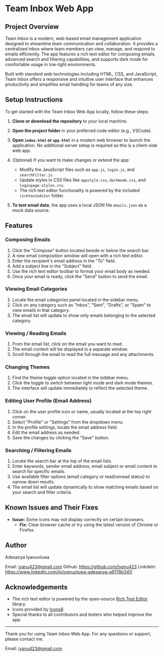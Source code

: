 # Team Inbox Web App

## Project Overview
Team Inbox is a modern, web-based email management application designed to streamline team communication and collaboration. It provides a centralized inbox where team members can view, manage, and respond to emails efficiently. The app features a rich text editor for composing emails, advanced search and filtering capabilities, and supports dark mode for comfortable usage in low-light environments.

Built with standard web technologies including HTML, CSS, and JavaScript, Team Inbox offers a responsive and intuitive user interface that enhances productivity and simplifies email handling for teams of any size.


## Setup Instructions
To get started with the Team Inbox Web App locally, follow these steps:

1. **Clone or download the repository** to your local machine.

2. **Open the project folder** in your preferred code editor (e.g., VSCode).

3. **Open `index.html` or `app.html`** in a modern web browser to launch the application. No additional server setup is required as this is a client-side web app.

4. (Optional) If you want to make changes or extend the app:
   - Modify the JavaScript files such as `app.js`, `login.js`, and `searchFilter.js`.
   - Update styles in CSS files like `appstyle.css`, `darkmode.css`, and `loginpage-styles.css`.
   - The rich text editor functionality is powered by the included `richtexteditor` folder.

5. **To test email data**, the app uses a local JSON file `emails.json` as a mock data source.


## Features

### Composing Emails
1. Click the "Compose" button located beside or below the search bar.
2. A new email composition window will open with a rich text editor.
3. Enter the recipient's email address in the "To" field.
4. Add a subject line in the "Subject" field.
5. Use the rich text editor toolbar to format your email body as needed.
6. Once your email is ready, click the "Send" button to send the email.

### Viewing Email Categories
1. Locate the email categories panel located in the sidebar menu.
2. Click on any category such as "Inbox", "Sent", "Drafts", or "Spam" to view emails in that category.
3. The email list will update to show only emails belonging to the selected category.

### Viewing / Reading Emails
1. From the email list, click on the email you want to read.
2. The email content will be displayed in a separate window.
3. Scroll through the email to read the full message and any attachments.

### Changing Themes
1. Find the theme toggle option located in the sidebar menu.
2. Click the toggle to switch between light mode and dark mode themes.
3. The interface will update immediately to reflect the selected theme.

### Editing User Profile (Email Address)
1. Click on the user profile icon or name, usually located at the top right corner.
2. Select "Profile" or "Settings" from the dropdown menu.
3. In the profile settings, locate the email address field.
4. Edit the email address as needed.
5. Save the changes by clicking the "Save" button.

### Searching / Filtering Emails
1. Locate the search bar at the top of the email lists.
2. Enter keywords, sender email address, email subject or email content to search for specific emails.
3. Use available filter options (email category or read/unread status) to narrow down results.
4. The email list will update dynamically to show matching emails based on your search and filter criteria.


## Known Issues and Their Fixes
- **Issue:** Some icons may not display correctly on certain browsers.
  - **Fix:** Clear browser cache or try using the latest version of Chrome or Firefox.
    

## Author

Adesanya Iyanuoluwa

Email: iyanu423@gmail.com
Github: https://github.com/Iyanu423
LinkdeIn: https://www.linkedin.com/in/iyanuoluwa-adesanya-a9178b341/


## Acknowledgements
- The rich text editor is powered by the open-source [Rich Text Editor](https://www.richtexteditor.com/) library.
- Icons provided by [Icons8](https://icons8.com/).
- Special thanks to all contributors and testers who helped improve the app.

---
Thank you for using Team Inbox Web App. For any questions or support, please contact me.

Email: iyanu423@gmail.com
